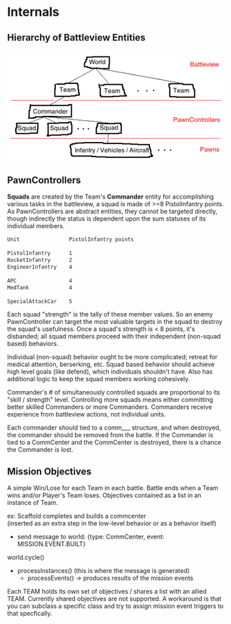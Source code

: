 # Internals

## Hierarchy of Battleview Entities
![topdown](i/hierarchy.png)

## PawnControllers

**Squads** are created by the Team's **Commander** entity for accomplishing various tasks in the battleview, a squad is made of >=8 PistolInfantry points. As PawnControllers are abstract entities, they cannot be targeted directly, though indirectly the status is dependent upon the sum statuses of its individual members.  

    Unit                PistolInfantry points

    PistolInfantry      1
    RocketInfantry      2
    EngineerInfantry    4

    APC                 4
    MedTank             4

    SpecialAttackCar    5

Each squad "strength" is the tally of these member values. So an enemy PawnController can target the most valuable targets in the squad to destroy the squad's usefulness. Once a squad's strength is < 8 points, it's disbanded; all squad members proceed with their independent (non-squad based) behaviors.

Individual (non-squad) behavior ought to be more complicated; retreat for medical attention, berserking, etc.
Squad based behavior should achieve high level goals (like defend), which individuals shouldn't have. Also has additional logic to keep the squad members working cohesively.

Commander's # of simultaneously controlled squads are proportional to its "skill / strength" level. Controlling more squads means either committing better skilled Commanders or more Commanders. Commanders receive experience from battleview actions, not individual units.

Each commander should tied to a comm___ structure, and when destroyed, the commander should be removed from the battle. If the Commander is tied to a CommCenter and the CommCenter is destroyed, there is a chance the Commander is lost.  



## Mission Objectives

A simple Win/Lose for each Team in each battle. Battle ends when a Team wins and/or Player's Team loses. Objectives contained as a list in an instance of Team.  

ex: Scaffold completes and builds a commcenter  
(inserted as an extra step in the low-level behavior or as a behavior itself)

- send message to world: {type: CommCenter, event: MISSION.EVENT.BUILT}

world.cycle()  

* processInstances() (this is where the message is generated)
  * processEvents() -> produces results of the mission events

Each TEAM holds its own set of objectives / shares a list with an allied TEAM. Currently shared objectives are not supported. A workaround is that you can subclass a specific class and try to assign mission event triggers to that specfically.